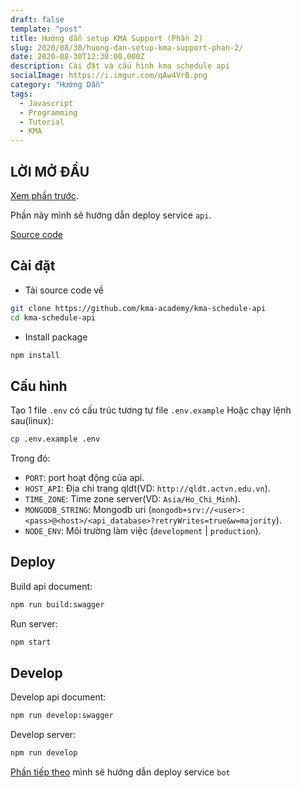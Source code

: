```yaml
---
draft: false
template: "post"
title: Hướng dẫn setup KMA Support (Phần 2)
slug: 2020/08/30/huong-dan-setup-kma-support-phan-2/
date: 2020-08-30T12:30:00.000Z
description: Cài đặt và cấu hình kma schedule api
socialImage: https://i.imgur.com/qAw4VrB.png
category: "Hướng Dẫn"
tags:
  - Javascript
  - Programming
  - Tutorial
  - KMA
---
```


## LỜI MỞ ĐẦU

[Xem phần trước](/2020/08/30/huong-dan-setup-kma-support-phan-1).

Phần này mình sẽ hướng dẫn deploy service `api`.

[Source code](https://github.com/kma-academy/kma-schedule-api)
## Cài đặt

- Tải source code về
```bash
git clone https://github.com/kma-academy/kma-schedule-api
cd kma-schedule-api
```
- Install package
```bash
npm install
```

## Cấu hình

Tạo 1 file `.env` có cấu trúc tương tự file `.env.example`
Hoặc chạy lệnh sau(linux):

```bash
cp .env.example .env
```

Trong đó:
- `PORT`: port hoạt động của api.
- `HOST_API`: Địa chỉ trang qldt(VD: `http://qldt.actvn.edu.vn`).
- `TIME_ZONE`: Time zone server(VD: `Asia/Ho_Chi_Minh`).
- `MONGODB_STRING`: Mongodb uri (`mongodb+srv://<user>:<pass>@<host>/<api_database>?retryWrites=true&w=majority`).
- `NODE_ENV`: Môi trường làm việc (`development` | `production`).

## Deploy 

Build api document:
```bash
npm run build:swagger
```
Run server:
```bash
npm start
```

## Develop

Develop api document:
```bash
npm run develop:swagger
```
Develop server:
```bash
npm run develop
```
[Phần tiếp theo](/2020/08/30/huong-dan-setup-kma-support-phan-3) mình sẽ hướng dẫn deploy service `bot`
